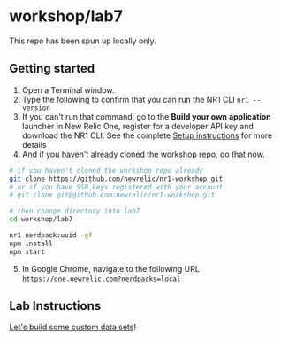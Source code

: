 # workshop/lab7

This repo has been spun up locally only.

## Getting started

1. Open a Terminal window.
2. Type the following to confirm that you can run the NR1 CLI `nr1 --version`
3. If you can't run that command, go to the **Build your own application** launcher in New Relic One, register for a developer API key and download the NR1 CLI. See the complete [Setup instructions](../SETUP.md) for more details
4. And if you haven't already cloned the workshop repo, do that now.

```bash
# if you haven't cloned the workshop repo already
git clone https://github.com/newrelic/nr1-workshop.git
# or if you have SSH keys registered with your account
# git clone git@github.com:newrelic/nr1-workshop.git

# then change directory into lab7
cd workshop/lab7

nr1 nerdpack:uuid -gf
npm install
npm start
```

5. In Google Chrome, navigate to the following URL [`https://one.newrelic.com?nerdpacks=local`](https://one.newrelic.com?nerdpacks=local)

## Lab Instructions

[Let's build some custom data sets](INSTRUCTIONS.md)!